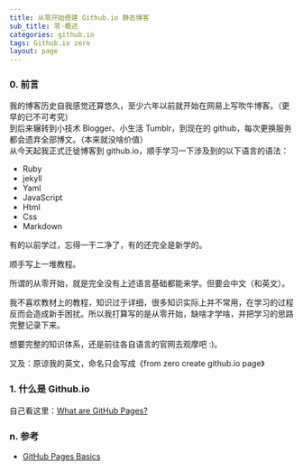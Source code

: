 ```yaml
---
title: 从零开始搭建 Github.io 静态博客
sub_title: 零·概述
categories: github.io
tags: Github.io zero
layout: page
---
```


### 0. 前言

我的博客历史自我感觉还算悠久，至少六年以前就开始在网易上写吹牛博客。（更早的已不可考究）  
到后来辗转到小技术 Blogger、小生活 Tumblr，到现在的 github，每次更换服务都会遗弃全部博文。（本来就没啥价值）  
从今天起我正式迁徙博客到 github.io，顺手学习一下涉及到的以下语言的语法：  

* Ruby
* jekyll
* Yaml
* JavaScript
* Html
* Css
* Markdown

有的以前学过，忘得一干二净了，有的还完全是新学的。

顺手写上一堆教程。

所谓的从零开始，就是完全没有上述语言基础都能来学。但要会中文（和英文）。

我不喜欢教材上的教程，知识过于详细，很多知识实际上并不常用，在学习的过程反而会造成新手困扰。所以我打算写的是从零开始，缺啥才学啥，并把学习的思路完整记录下来。

想要完整的知识体系，还是前往各自语言的官网去观摩吧 :)。  

又及：原谅我的英文，命名只会写成《from zero create github.io page》

### 1. 什么是 Github.io

自己看这里：[What are GitHub Pages?](https://help.github.com/articles/what-are-github-pages/)

### n. 参考

* [GitHub Pages Basics](https://help.github.com/categories/github-pages-basics/)